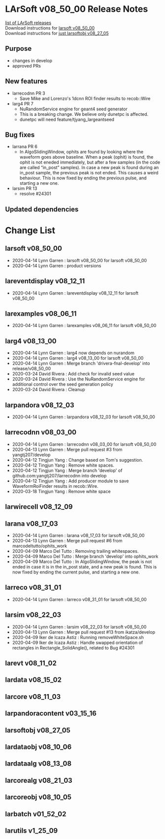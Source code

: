 # LArSoft v08_50_00 Release Notes



[list of LArSoft releases](LArSoft_release_list)  
Download instructions for [larsoft v08_50_00](http://scisoft.fnal.gov/scisoft/bundles/larsoft/v08_50_00/larsoft-v08_50_00.html)  
Download instructions for [just larsoftobj v08_27_05](http://scisoft.fnal.gov/scisoft/bundles/larsoftobj/v08_27_05/larsoftobj-v08_27_05.html)

## Purpose

-   changes in develop
-   approved PRs

## New features

-   larrecodnn PR 3
    -   Save Mike and Lorenzo's 1dcnn ROI finder results to recob::Wire
-   larg4 PR 7
    -   NuRandomService engine for geant4 seed generator
    -   This is a breaking change. We believe only dunetpc is affected.
    -   dunetpc will need feature/tjyang_largeantseed

## Bug fixes

-   larrana PR 6
    -   In AlgoSlidingWindow, ophits are found by looking where the waveform goes above baseline. When a peak (ophit) is found, the ophit is not eneded immediately, but after a few samples (in the code are called “in_post” samples). In case a new peak is found during an in_post sample, the previous peak is not ended. This causes a weird behaviour. This is now fixed by ending the previous pulse, and starting a new one.
-   larsim PR 13
    -   resolve \#24301

## Updated dependencies

# Change List

## larsoft v08_50_00

-   2020-04-14 Lynn Garren : larsoft v08_50_00 for larsoft v08_50_00
-   2020-04-14 Lynn Garren : product versions

## lareventdisplay v08_12_11

-   2020-04-14 Lynn Garren : lareventdisplay v08_12_11 for larsoft v08_50_00

## larexamples v08_06_11

-   2020-04-14 Lynn Garren : larexamples v08_06_11 for larsoft v08_50_00

## larg4 v08_13_00

-   2020-04-14 Lynn Garren : larg4 now depends on nurandom
-   2020-04-14 Lynn Garren : larg4 v08_13_00 for larsoft v08_50_00
-   2020-04-14 Lynn Garren : Merge branch 'drivera-fnal-develop' into release/v08_50_00
-   2020-03-24 David Rivera : Add check for invalid seed value
-   2020-03-24 David Rivera : Use the NuRandomService engine for additional control over the seed generation policy
-   2020-03-24 David Rivera : Cleanup

## larpandora v08_12_03

-   2020-04-14 Lynn Garren : larpandora v08_12_03 for larsoft v08_50_00

## larrecodnn v08_03_00

-   2020-04-14 Lynn Garren : larrecodnn v08_03_00 for larsoft v08_50_00
-   2020-04-13 Lynn Garren : Merge pull request \#3 from yangtj207/develop
-   2020-04-12 Tingjun Yang : Change based on Tom's suggestion.
-   2020-04-12 Tingjun Yang : Remove white spaces.
-   2020-04-12 Tingjun Yang : Merge branch 'develop' of github.com:yangtj207/larrecodnn into develop
-   2020-04-12 Tingjun Yang : Add producer module to save WaveformRoiFinder results in recob::Wire.
-   2020-03-18 Tingjun Yang : Remove white space

## larwirecell v08_12_09

## larana v08_17_03

-   2020-04-14 Lynn Garren : larana v08_17_03 for larsoft v08_50_00
-   2020-04-13 Lynn Garren : Merge pull request \#6 from marcodeltutto/ophits_work
-   2020-04-09 Marco Del Tutto : Removing trailing whitespaces.
-   2020-04-09 Marco Del Tutto : Merge branch 'develop' into ophits_work
-   2020-04-09 Marco Del Tutto : In AlgoSlidingWindow, the peak is not ended in case it is in the in_post state, and a new peak is found. This is now fixed by ending the current pulse, and starting a new one.

## larreco v08_31_01

-   2020-04-14 Lynn Garren : larreco v08_31_01 for larsoft v08_50_00

## larsim v08_22_03

-   2020-04-14 Lynn Garren : larsim v08_22_03 for larsoft v08_50_00
-   2020-04-13 Lynn Garren : Merge pull request \#13 from ikatza/develop
-   2020-04-09 Iker de Icaza Astiz : Running removeWhiteSpace.sh
-   2020-04-09 Iker de Icaza Astiz : Handle swapped orientation of rectangles in Rectangle_SolidAngle(), related to Bug \#24301

## larevt v08_11_02

## lardata v08_15_02

## larcore v08_11_03

## larpandoracontent v03_15_16

## larsoftobj v08_27_05

## lardataobj v08_10_06

## lardataalg v08_13_08

## larcorealg v08_21_03

## larcoreobj v08_10_05

## larbatch v01_52_02

## larutils v1_25_09
